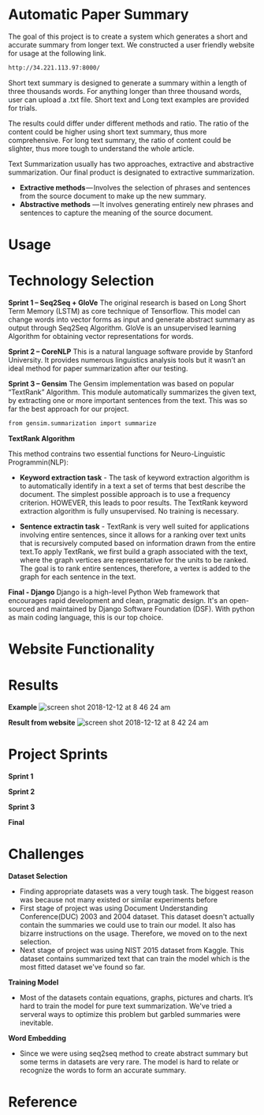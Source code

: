 Automatic Paper Summary
================
The goal of this project is to create a system which generates a short and accurate summary from longer text. We constructed a user friendly website for usage at the following link.
```bash
http://34.221.113.97:8000/
```
Short text summary is designed to generate a summary within a length of three thousands words. For anything longer than three thousand words, user can upload a .txt file. Short text and Long text examples are provided for trials. 

The results could differ under different methods and ratio. The ratio of the content could be higher using short text summary, thus more comprehensive. For long text summary, the ratio of content could be slighter, thus more tough to understand the whole article. 

Text Summarization usually has two approaches, extractive and abstractive summarization. Our final product is designated to extractive summarization. 
 * **Extractive methods** — Involves the selection of phrases and sentences from the source document to make up the new summary.
 * **Abstractive methods** — It involves generating entirely new phrases and sentences to capture the meaning of the source document.

Usage
================


Technology Selection
================
**Sprint 1 – Seq2Seq + GloVe**
The original research is based on Long Short Term Memory (LSTM) as core technique of  Tensorflow. This model can change words into vector forms as input and generate abstract summary as output through Seq2Seq Algorithm. GloVe is an unsupervised learning Algorithm for obtaining vector representations for words. 

**Sprint 2 – CoreNLP**
This is a natural language software provide by Stanford University. It provides numerous linguistics analysis tools but it wasn’t an ideal method for paper summarization after our testing.

**Sprint 3 – Gensim**
The Gensim implementation was based on popular “TextRank” Algorithm. This module automatically summarizes the given text, by extracting one or more important sentences from the text. This was so far the best approach for our project.
```bash
from gensim.summarization import summarize
```
 **TextRank Algorithm**

This method contrains two essential functions for Neuro-Linguistic Programmin(NLP): 
 * **Keyword extraction task** - The task of keyword extraction algorithm is to automatically identify in a text a set of terms that best describe the document. The simplest possible approach is to use a frequency criterion. HOWEVER, this leads to poor results. The TextRank keyword extraction algorithm is fully unsupervised. No training is necessary.
 
 * **Sentence extractin task** - TextRank is very well suited for applications involving entire sentences, since it allows for a ranking over text units that is recursively computed based on information drawn from the entire text.To apply TextRank, we first build a graph associated with the text, where the graph vertices are representative for the units to be ranked. The goal is to rank entire sentences, therefore, a vertex is added to the graph for each sentence in the text.

**Final - Django**
Django is a high-level Python Web framework that encourages rapid development and clean, pragmatic design. It's an open-sourced and maintained by Django Software Foundation (DSF). With python as main coding language, this is our top choice. 

Website Functionality
================


Results
================
**Example**
![screen shot 2018-12-12 at 8 46 24 am](https://user-images.githubusercontent.com/43394154/49873733-99d75200-fdea-11e8-96bb-6b1a4182427f.png)


**Result from website**
![screen shot 2018-12-12 at 8 42 24 am](https://user-images.githubusercontent.com/43394154/49873824-cd19e100-fdea-11e8-9e8d-ff46a7f73ad1.png)

Project Sprints
================
**Sprint 1**

**Sprint 2**

**Sprint 3**

**Final**

Challenges
================
**Dataset Selection**

  * Finding appropriate datasets was a very tough task. The biggest reason was because not many existed or similar experiments before
  * First stage of project was using Document Understanding Conference(DUC) 2003 and 2004 dataset. This dataset doesn't actually contain the summaries we could use to train our model. It also has bizarre instructions on the usage. Therefore, we moved on to the next selection. 
  * Next stage of project was using NIST 2015 dataset from Kaggle. This dataset contains summarized text that can train the model which is the most fitted dataset we've found so far. 

**Training Model**

  * Most of the datasets contain equations, graphs, pictures and charts. It’s hard to train the model for pure text summarization. We've tried a serveral ways to optimize this problem but garbled summaries were inevitable.
  
**Word Embedding**

  * Since we were using seq2seq method to create abstract summary but some terms in datasets are very rare. The model is hard to relate or recognize the words to form an accurate summary. 

Reference
================

